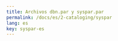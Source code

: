 ```yaml
---
title: Archivos dbn.par y syspar.par
permalink: /docs/es/2-cataloging/syspar
lang: es
key: syspar-es
---
```

